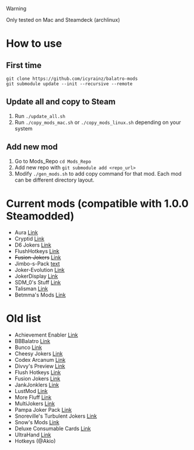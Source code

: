 > [!WARNING]
> Only tested on Mac and Steamdeck (archlinux)

# How to use

## First time

```
git clone https://github.com/icyrainz/balatro-mods
git submodule update --init --recursive --remote
```

## Update all and copy to Steam

1. Run `./update_all.sh`
2. Run `./copy_mods_mac.sh` or `./copy_mods_linux.sh` depending on your system

## Add new mod

1. Go to Mods_Repo `cd Mods_Repo`
2. Add new repo with `git submodule add <repo_url>`
3. Modify `./gen_mods.sh` to add copy command for that mod. Each mod can be different directory layout.

# Current mods (compatible with 1.0.0 Steamodded)

- Aura [Link](https://github.com/MathIsFun0/Aura)
- Cryptid [Link](https://github.com/MathIsFun0/Cryptid)
- D6 Jokers [Link](https://github.com/GauntletGames-2086/D6-Jokers)
- FlushHotkeys [Link](https://github.com/Agoraaa/FlushHotkeys)
- ~~Fusion-Jokers~~ [Link](https://github.com/itayfeder/Fusion-Jokers)
- Jimbo-s-Pack [text](https://github.com/art-muncher/Jimbo-s-Pack)
- Joker-Evolution [Link](https://github.com/SDM0/Joker-Evolution)
- JokerDisplay [Link](https://github.com/nh6574/JokerDisplay)
- SDM_0's Stuff [Link](https://github.com/SDM0/Balatro-Mods)
- Talisman [Link](https://github.com/MathIsFun0/Talisman)
- Betmma's Mods [Link](https://github.com/betmma/my_balatro_mods)

# Old list

- Achievement Enabler [Link](https://github.com/Steamopollys/Steamodded/blob/main/example_mods/Mods/AchievementsEnabler.lua)
- BBBalatro [Link](https://github.com/BBBalatroMod/BBBalatro/tree/main)
- Bunco [Link](https://github.com/Firch/Bunco)
- Cheesy Jokers [Link](https://github.com/ilikecheese0/CheesyJokers)
- Codex Arcanum [Link](https://github.com/itayfeder/Codex-Arcanum)
- Divvy's Preview [Link](https://github.com/DivvyCr/Balatro-Preview)
- Flush Hotkeys [Link](https://github.com/Agoraaa/FlushHotkeys)
- Fusion Jokers [Link](https://itayfeder.github.io/Fusion-Jokers/)
- JankJonklers [Link](https://github.com/spikeof2010/JankJonklers)
- LustMod [Link](https://github.com/lusciousdev/LushMod)
- More Fluff [Link](https://notmario.github.io/MoreFluff/)
- MultiJokers [Link](https://github.com/iJohnMaged/multi-jokers)
- Pampa Joker Pack [Link](https://batabata3.github.io/balatro-pampa-joker-pack/)
- Snoreville's Turbulent Jokers [Link](https://snoresville.github.io/snoresville_turbulent_jokers/)
- Snow's Mods [Link](https://rattlingsnow353.github.io/Snow-s-Mods/)
- Deluxe Consumable Cards [Link](https://github.com/JeffVi/DX-Tarots)
- UltraHand [Link](https://github.com/xioxin/BalatroMods)
- Hotkeys (@Akio)
